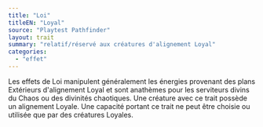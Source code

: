 ```yaml
---
title: "Loi"
titleEN: "Loyal"
source: "Playtest Pathfinder"
layout: trait
summary: "relatif/réservé aux créatures d'alignement Loyal"
categories:
  - "effet"
---
```

Les effets de Loi manipulent généralement les énergies provenant des plans Extérieurs d'alignement Loyal et sont anathèmes pour les serviteurs divins du Chaos ou des divinités chaotiques. Une créature avec ce trait possède un alignement Loyale. Une capacité portant ce trait ne peut être choisie ou utilisée que par des créatures Loyales.
